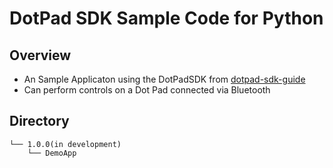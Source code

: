 # DotPad SDK Sample Code for Python

## Overview
* An Sample Applicaton using the DotPadSDK from [dotpad-sdk-guide](https://github.com/dotincorp/dotpad-sdk-guide)
* Can perform controls on a Dot Pad connected via Bluetooth

## Directory
```
└── 1.0.0(in development)
    └── DemoApp
```
